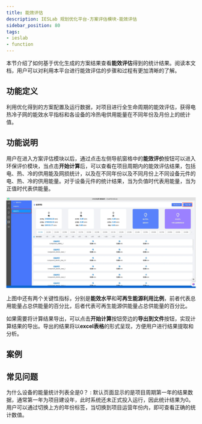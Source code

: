 ```yaml
---
title: 能效评估
description: IESLab 规划优化平台-方案评估模块-能效评估
sidebar_position: 80
tags:
- ieslab
- function
---
```


本节介绍了如何基于优化生成的方案结果查看**能效评估**得到的统计结果。阅读本文档，用户可以对利用本平台进行能效评估的步骤和过程有更加清晰的了解。

## 功能定义

利用优化得到的方案配置及运行数据，对项目进行全生命周期的能效评估，获得电热冷子网的能效水平指标和各设备的冷热电供用能量在不同年份及月份上的统计值。

## 功能说明

用户在进入方案评估模块以后，通过点击左侧导航窗格中的**能效评价**按钮可以进入环保评价模块，当点击**开始计算**后，可以查看在项目周期内的能效评估结果，包括电、热、冷的供用能及网损统计，以及在不同年份以及不同月份上不同设备元件的电、热、冷的供用能量。对于设备元件的统计结果，当为负值时代表用能量，当为正值时代表供能量。

![能效评价页面](./page.jpg "能效评价页面")

上图中还有两个关键性指标，分别是**能效水平**和**可再生能源利用比例**，前者代表总用能量占总供能量的百分比，后者代表可再生能源供能量占总供能量的百分比。

如果需要将计算结果导出，可以点击**开始计算**按钮旁边的**导出到文件**按钮，实现计算结果的导出。导出的结果将以**excel表格**的形式呈现，方便用户进行结果提取和分析。

## 案例

## 常见问题

为什么设备的能量统计列表全是0？
:   默认页面显示的是项目周期第一年的结果数据，通常第一年为项目建设年，此时系统还未正式投入运行，因此统计结果为0。用户可以通过切换上方的年份标签，当切换到项目运营年份内，即可查看正确的统计数值。